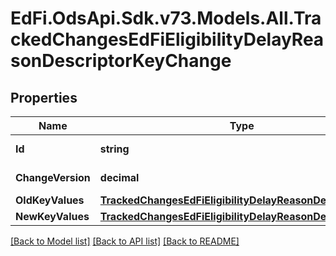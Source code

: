# EdFi.OdsApi.Sdk.v73.Models.All.TrackedChangesEdFiEligibilityDelayReasonDescriptorKeyChange

## Properties

Name | Type | Description | Notes
------------ | ------------- | ------------- | -------------
**Id** | **string** | Resource identifier | [optional] 
**ChangeVersion** | **decimal** | Change version | [optional] 
**OldKeyValues** | [**TrackedChangesEdFiEligibilityDelayReasonDescriptorKey**](TrackedChangesEdFiEligibilityDelayReasonDescriptorKey.md) |  | [optional] 
**NewKeyValues** | [**TrackedChangesEdFiEligibilityDelayReasonDescriptorKey**](TrackedChangesEdFiEligibilityDelayReasonDescriptorKey.md) |  | [optional] 

[[Back to Model list]](../../README.md#documentation-for-models) [[Back to API list]](../../README.md#documentation-for-api-endpoints) [[Back to README]](../../README.md)

